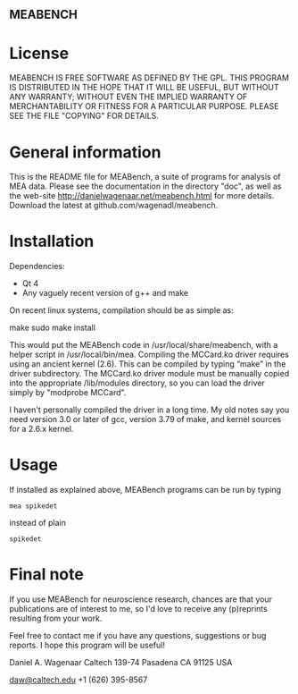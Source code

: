 MEABENCH
--------

License
=======

MEABENCH IS FREE SOFTWARE AS DEFINED BY THE GPL. THIS PROGRAM IS
DISTRIBUTED IN THE HOPE THAT IT WILL BE USEFUL, BUT WITHOUT ANY
WARRANTY; WITHOUT EVEN THE IMPLIED WARRANTY OF MERCHANTABILITY OR
FITNESS FOR A PARTICULAR PURPOSE. PLEASE SEE THE FILE "COPYING" FOR
DETAILS.

General information
===================

This is the README file for MEABench, a suite of programs for analysis
of MEA data. Please see the documentation in the directory "doc", as
well as the web-site http://danielwagenaar.net/meabench.html for
more details. Download the latest at github.com/wagenadl/meabench.

Installation
============

Dependencies:

- Qt 4
- Any vaguely recent version of g++ and make

On recent linux systems, compilation should be as simple as:

  make
  sudo make install

This would put the MEABench code in /usr/local/share/meabench, with a
helper script in /usr/local/bin/mea.  Compiling the MCCard.ko driver
requires using an ancient kernel (2.6). This can be compiled by typing
“make” in the driver subdirectory. The MCCard.ko driver module must be
manually copied into the appropriate /lib/modules directory, so you
can load the driver simply by "modprobe MCCard".

I haven't personally compiled the driver in a long time. My old notes
say you need version 3.0 or later of gcc, version 3.79 of make, and
kernel sources for a 2.6.x kernel.

Usage
=====

If installed as explained above, MEABench programs can be run by typing

    mea spikedet

instead of plain

    spikedet

Final note
==========

If you use MEABench for neuroscience research, chances are that your
publications are of interest to me, so I'd love to receive any
(p)reprints resulting from your work.

Feel free to contact me if you have any questions, suggestions or bug
reports. I hope this program will be useful!

  Daniel A. Wagenaar
  Caltech 139-74
  Pasadena CA 91125
  USA

  daw@caltech.edu
  +1 (626) 395-8567
